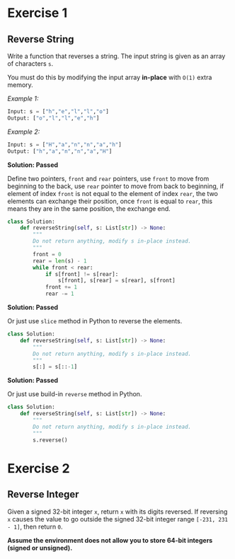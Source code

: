 # Exercise 1

## Reverse String

Write a function that reverses a string. The input string is given as an array of characters `s`.

You must do this by modifying the input array **in-place** with `O(1)` extra memory.

_Example 1:_
```py
Input: s = ["h","e","l","l","o"]
Output: ["o","l","l","e","h"]
```

_Example 2:_
```py
Input: s = ["H","a","n","n","a","h"]
Output: ["h","a","n","n","a","H"]
```

**Solution: Passed**

Define two pointers, `front` and `rear` pointers, use `front` to move from beginning to the back, use `rear` pointer to move from back to beginning, if element of index `front` is not equal to the element of index `rear`, the two elements can exchange their position, once `front` is equal to `rear`, this means they are in the same position, the exchange end.
```py
class Solution:
    def reverseString(self, s: List[str]) -> None:
        """
        Do not return anything, modify s in-place instead.
        """
        front = 0
        rear = len(s) - 1
        while front < rear:
            if s[front] != s[rear]:
                s[front], s[rear] = s[rear], s[front]
            front += 1
            rear -= 1
```

**Solution: Passed**

Or just use `slice` method in Python to reverse the elements.
```py
class Solution:
    def reverseString(self, s: List[str]) -> None:
        """
        Do not return anything, modify s in-place instead.
        """
        s[:] = s[::-1]   
```

**Solution: Passed**

Or just use build-in `reverse` method in Python.
```py
class Solution:
    def reverseString(self, s: List[str]) -> None:
        """
        Do not return anything, modify s in-place instead.
        """
        s.reverse()
```


# Exercise 2

## Reverse Integer

Given a signed 32-bit integer `x`, return `x` with its digits reversed. If reversing `x` causes the value to go outside the signed 32-bit integer range `[-231, 231 - 1]`, then return `0`.

**Assume the environment does not allow you to store 64-bit integers (signed or unsigned).**

